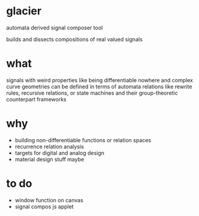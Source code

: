 # glacier
automata derived signal composer tool

builds and dissects compositions of real valued signals 

# what
signals with weird properties like being differentiable nowhere and complex curve geometries can be defined in terms of automata relations like rewrite rules, recursive relations, or state machines and their group-theoretic counterpart frameworks

# why
* building non-differentiable functions or relation spaces
* recurrence relation analysis
* targets for digital and analog design
* material design stuff maybe

# to do
* window function on canvas
* signal compos js applet
